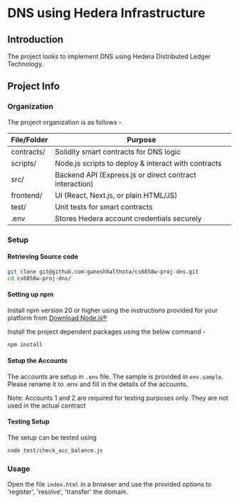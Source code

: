 # DNS using Hedera Infrastructure

## Introduction

The project looks to implement DNS using Hedera Distributed Ledger Technology.

## Project Info

### Organization

The project organization is as follows -

| File/Folder | Purpose |
| --- | --- |
| contracts/ | Solidity smart contracts for DNS logic |
| scripts/ | Node.js scripts to deploy & interact with contracts |
| src/ | Backend API (Express.js or direct contract interaction) |
| frontend/ | UI (React, Next.js, or plain HTML/JS) |
| test/ | Unit tests for smart contracts |
| .env | Stores Hedera account credentials securely |

### Setup

#### Retrieving Source code

```bash
git clone git@github.com:ganeshhalthota/cs6858w-proj-dns.git
cd cs6858w-proj-dns/
```

#### Setting up npm

Install npm version 20 or higher using the instructions provided for your platform from [Download Node.js®](https://nodejs.org/en/download)

Install the project dependent packages using the below command -

```bash
npm install
```

#### Setup the Accounts

The accounts are setup in `.env` file. The sample is provided in `env.sample`.
Please rename it to .env and fill in the details of the accounts.

Note: Accounts 1 and 2 are required for testing purposes only. They are not used in the actual contract

#### Testing Setup

The setup can be tested using

```bash
node test/check_acc_balance.js
```

### Usage

Open the file `index.html` in a browser and use the provided options to 'register', 'resolve', 'transfer' the domain.

